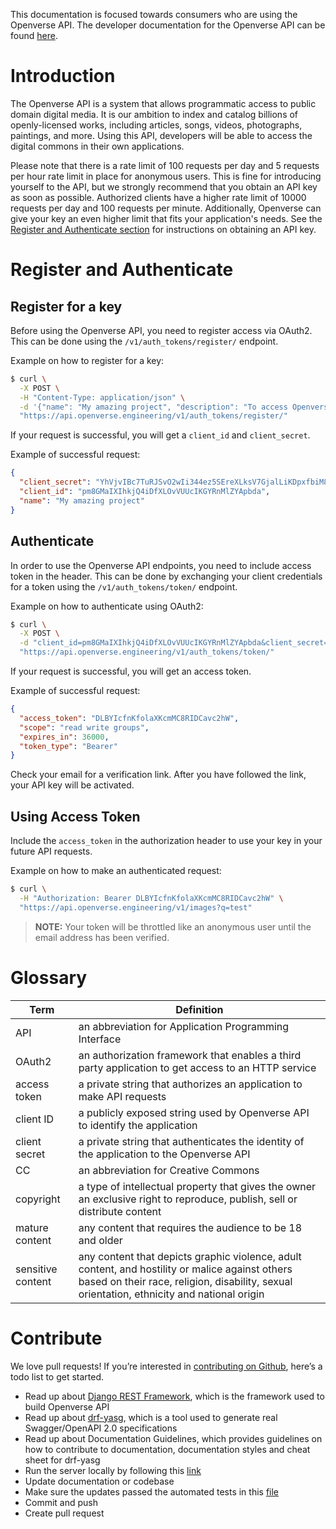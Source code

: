 This documentation is focused towards consumers who are using the Openverse API.
The developer documentation for the Openverse API can be found [here]().

# Introduction

The Openverse API is a system that allows programmatic access to public domain
digital media. It is our ambition to index and catalog billions of
openly-licensed works, including articles, songs, videos, photographs,
paintings, and more. Using this API, developers will be able to access the
digital commons in their own applications.

Please note that there is a rate limit of 100 requests per day and 5 requests
per hour rate limit in place for anonymous users. This is fine for introducing
yourself to the API, but we strongly recommend that you obtain an API key as
soon as possible. Authorized clients have a higher rate limit of 10000 requests
per day and 100 requests per minute. Additionally, Openverse can give your key
an even higher limit that fits your application's needs. See the
[Register and Authenticate section](#section/Register-and-Authenticate) for
instructions on obtaining an API key.

# Register and Authenticate

## Register for a key

Before using the Openverse API, you need to register access via OAuth2. This can
be done using the `/v1/auth_tokens/register/` endpoint.

Example on how to register for a key:

```bash
$ curl \
  -X POST \
  -H "Content-Type: application/json" \
  -d '{"name": "My amazing project", "description": "To access Openverse API", "email": "user@example.com"}' \
  "https://api.openverse.engineering/v1/auth_tokens/register/"
```

If your request is successful, you will get a `client_id` and `client_secret`.

Example of successful request:

```json
{
  "client_secret": "YhVjvIBc7TuRJSvO2wIi344ez5SEreXLksV7GjalLiKDpxfbiM8qfUb5sNvcwFOhBUVzGNdzmmHvfyt6yU3aGrN6TAbMW8EOkRMOwhyXkN1iDetmzMMcxLVELf00BR2e",
  "client_id": "pm8GMaIXIhkjQ4iDfXLOvVUUcIKGYRnMlZYApbda",
  "name": "My amazing project"
}
```

## Authenticate

In order to use the Openverse API endpoints, you need to include access token in
the header. This can be done by exchanging your client credentials for a token
using the `/v1/auth_tokens/token/` endpoint.

Example on how to authenticate using OAuth2:

```bash
$ curl \
  -X POST \
  -d "client_id=pm8GMaIXIhkjQ4iDfXLOvVUUcIKGYRnMlZYApbda&client_secret=YhVjvIBc7TuRJSvO2wIi344ez5SEreXLksV7GjalLiKDpxfbiM8qfUb5sNvcwFOhBUVzGNdzmmHvfyt6yU3aGrN6TAbMW8EOkRMOwhyXkN1iDetmzMMcxLVELf00BR2e&grant_type=client_credentials" \
  "https://api.openverse.engineering/v1/auth_tokens/token/"
```

If your request is successful, you will get an access token.

Example of successful request:

```json
{
  "access_token": "DLBYIcfnKfolaXKcmMC8RIDCavc2hW",
  "scope": "read write groups",
  "expires_in": 36000,
  "token_type": "Bearer"
}
```

Check your email for a verification link. After you have followed the link, your
API key will be activated.

## Using Access Token

Include the `access_token` in the authorization header to use your key in your
future API requests.

Example on how to make an authenticated request:

```bash
$ curl \
  -H "Authorization: Bearer DLBYIcfnKfolaXKcmMC8RIDCavc2hW" \
  "https://api.openverse.engineering/v1/images?q=test"
```

> **NOTE:** Your token will be throttled like an anonymous user until the email
> address has been verified.

# Glossary

| Term              | Definition                                                                                                                                                                                    |
| ----------------- | --------------------------------------------------------------------------------------------------------------------------------------------------------------------------------------------- |
| API               | an abbreviation for Application Programming Interface                                                                                                                                         |
| OAuth2            | an authorization framework that enables a third party application to get access to an HTTP service                                                                                            |
| access token      | a private string that authorizes an application to make API requests                                                                                                                          |
| client ID         | a publicly exposed string used by Openverse API to identify the application                                                                                                                   |
| client secret     | a private string that authenticates the identity of the application to the Openverse API                                                                                                      |
| CC                | an abbreviation for Creative Commons                                                                                                                                                          |
| copyright         | a type of intellectual property that gives the owner an exclusive right to reproduce, publish, sell or distribute content                                                                     |
| mature content    | any content that requires the audience to be 18 and older                                                                                                                                     |
| sensitive content | any content that depicts graphic violence, adult content, and hostility or malice against others based on their race, religion, disability, sexual orientation, ethnicity and national origin |

# Contribute

We love pull requests! If you’re interested in
[contributing on Github](https://github.com/WordPress/openverse-api/blob/main/CONTRIBUTING.md),
here’s a todo list to get started.

- Read up about [Django REST Framework](https://www.django-rest-framework.org/),
  which is the framework used to build Openverse API
- Read up about [drf-yasg](https://drf-yasg.readthedocs.io/en/stable/), which is
  a tool used to generate real Swagger/OpenAPI 2.0 specifications
- Read up about Documentation Guidelines, which provides guidelines on how to
  contribute to documentation, documentation styles and cheat sheet for drf-yasg
- Run the server locally by following this
  [link](https://github.com/wordpress/openverse-api#running-the-server-locally)
- Update documentation or codebase
- Make sure the updates passed the automated tests in this
  [file](https://github.com/WordPress/openverse-api/blob/master/.github/workflows/integration-tests.yml)
- Commit and push
- Create pull request
